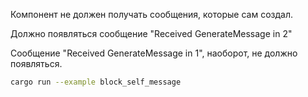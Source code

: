 Компонент не должен получать сообщения, которые сам создал.

Должно появляться сообщение "Received GenerateMessage in 2"

Сообщение "Received GenerateMessage in 1", наоборот, не должно появляться.

```sh
cargo run --example block_self_message
```
